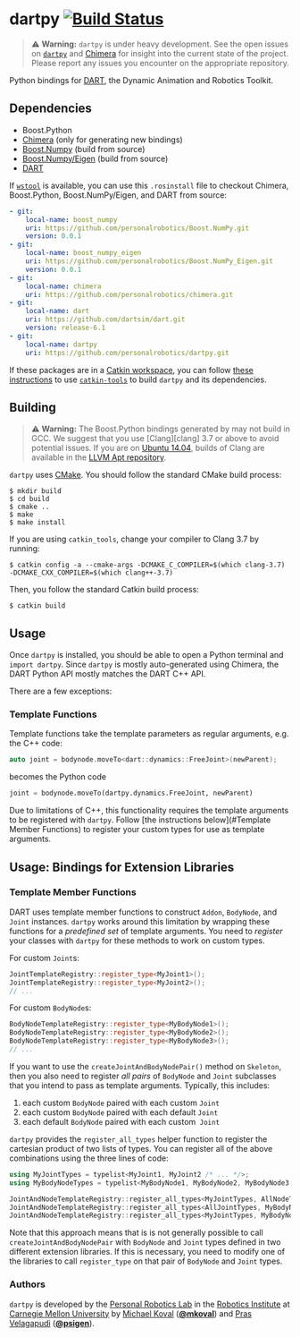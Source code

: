 # dartpy [![Build Status](https://travis-ci.com/personalrobotics/dartpy.svg?token=1MmAniN9fkMcwpRUTdFq&branch=master)](https://travis-ci.com/personalrobotics/dartpy) #

> :warning: **Warning:** `dartpy` is under heavy development. See the open
> issues on [`dartpy`](https://github.com/personalrobotics/dartpy/issues) and
> [Chimera](https://github.com/personalrobotics/chimera/issues) for insight
> into the current state of the project. Please report any issues you
> encounter on the appropriate repository.

Python bindings for [DART][dart], the Dynamic Animation and Robotics Toolkit.


## Dependencies

* Boost.Python
* [Chimera][chimera] (only for generating new bindings)
* [Boost.Numpy][boost_numpy] (build from source)
* [Boost.Numpy/Eigen][boost_numpy_eigen] (build from source)
* [DART][dart]

If [`wstool`][wstool] is available, you can use this `.rosinstall` file to
checkout Chimera, Boost.Python, Boost.NumPy/Eigen, and DART from source:
```yaml
- git:
    local-name: boost_numpy
    uri: https://github.com/personalrobotics/Boost.NumPy.git
    version: 0.0.1
- git:
    local-name: boost_numpy_eigen
    uri: https://github.com/personalrobotics/Boost.NumPy_Eigen.git
    version: 0.0.1
- git:
    local-name: chimera
    uri: https://github.com/personalrobotics/chimera.git
- git:
    local-name: dart
    uri: https://github.com/dartsim/dart.git
    version: release-6.1
- git:
    local-name: dartpy
    uri: https://github.com/personalrobotics/dartpy.git
```

If these packages are in a [Catkin workspace][catkin_workspace], you can follow
[these instructions][prl_dev] to use [`catkin-tools`][catkin_tools] to build
`dartpy` and its dependencies.

## Building

> :warning: **Warning:** The Boost.Python bindings generated by may not build
> in GCC. We suggest that you use [Clang][clang] 3.7 or above to avoid
> potential issues. If you are on [Ubuntu 14.04][ubuntu1404], builds of Clang
> are available in the [LLVM Apt repository][llvm_apt].

`dartpy` uses [CMake][cmake]. You should follow the standard CMake build
process:
```console
$ mkdir build
$ cd build
$ cmake ..
$ make
$ make install
```

If you are using `catkin_tools`, change your compiler to Clang 3.7 by running:
```console
$ catkin config -a --cmake-args -DCMAKE_C_COMPILER=$(which clang-3.7) -DCMAKE_CXX_COMPILER=$(which clang++-3.7)
```
Then, you follow the standard Catkin build process:
```console
$ catkin build
```

## Usage

Once `dartpy` is installed, you should be able to open a Python terminal and
`import dartpy`. Since `dartpy` is mostly auto-generated using Chimera, the
DART Python API mostly matches the DART C++ API.

There are a few exceptions:

### Template Functions

Template functions take the template parameters as regular arguments, e.g. the
C++ code:
```c++
auto joint = bodynode.moveTo<dart::dynamics::FreeJoint>(newParent);
```
becomes the Python code
```python
joint = bodynode.moveTo(dartpy.dynamics.FreeJoint, newParent)
```

Due to limitations of C++, this functionality requires the template arguments
to be registered with `dartpy`. Follow [the instructions below](#Template Member Functions)
to register your custom types for use as template arguments.


## Usage: Bindings for Extension Libraries

### Template Member Functions
DART uses template member functions to construct `Addon`, `BodyNode`, and
`Joint` instances. `dartpy` works around this limitation by wrapping these
functions for a *predefined set* of template arguments. You need to *register*
your classes with `dartpy` for these methods to work on custom types.

For custom `Joint`s:
```c++
JointTemplateRegistry::register_type<MyJoint1>();
JointTemplateRegistry::register_type<MyJoint2>();
// ...
```

For custom `BodyNode`s:
```c++
BodyNodeTemplateRegistry::register_type<MyBodyNode1>();
BodyNodeTemplateRegistry::register_type<MyBodyNode2>();
BodyNodeTemplateRegistry::register_type<MyBodyNode3>();
// ...
```

If you want to use the `createJointAndBodyNodePair()` method on `Skeleton`,
then you also need to register *all pairs* of `BodyNode` and `Joint` subclasses
that you intend to pass as template arguments. Typically, this includes:

1. each custom `BodyNode` paired with each custom `Joint`
2. each custom `BodyNode` paired with each default `Joint`
3. each default `BodyNode` paired with each custom` Joint`

`dartpy` provides the `register_all_types` helper function to register the
cartesian product of two lists of types. You can register all of the above
combinations using the three lines of code:
```c++
using MyJointTypes = typelist<MyJoint1, MyJoint2 /* ... */>;
using MyBodyNodeTypes = typelist<MyBodyNode1, MyBodyNode2, MyBodyNode3 /* ... */>;

JointAndNodeTemplateRegistry::register_all_types<MyJointTypes, AllNodeTypes>();
JointAndNodeTemplateRegistry::register_all_types<AllJointTypes, MyBodyNodeTypes>();
JointAndNodeTemplateRegistry::register_all_types<MyJointTypes, MyBodyNodeTypes>();
```

Note that this approach means that is is not generally possible to call
`createJointAndBodyNodePair` with `BodyNode` and `Joint` types defined in two
different extension libraries. If this is necessary, you need to modify one of
the libraries to call `register_type` on that pair of `BodyNode` and `Joint`
types.

### Authors ###

`dartpy` is developed by the [Personal Robotics Lab][prl] in the [Robotics
Institute][ri] at [Carnegie Mellon University][cmu] by [Michael Koval][mkoval]
([**@mkoval**][mkoval_github]) and [Pras Velagapudi][psigen]
([**@psigen**][psigen_github]).


[boost_numpy]: https://github.com/personalrobotics/Boost.NumPy
[boost_numpy_eigen]: https://github.com/personalrobotics/Boost.NumPy_Eigen
[chimera]: https://github.com/personalrobotics/chimera
[cmake]: https://cmake.org/
[cmu]: http://www.cmu.edu
[dart]: http://dartsim.github.io/
[llvm_apt]: http://llvm.org/apt/
[mkoval]: http://mkoval.org
[mkoval_github]: https://github.com/mkoval
[prl]: https://personalrobotics.ri.cmu.edu
[prl_dev]: https://www.personalrobotics.ri.cmu.edu/software/development-environment
[psigen]: http://www.snowbotic.com/
[psigen_github]: http://github.com/psigen
[ri]: https://www.ri.cmu.edu
[ubuntu1404]: http://releases.ubuntu.com/14.04/
[wstool]: http://wiki.ros.org/wstool
[catkin_workspace]: http://wiki.ros.org/catkin/workspaces
[catkin_tools]: https://catkin-tools.readthedocs.org/en/latest/
